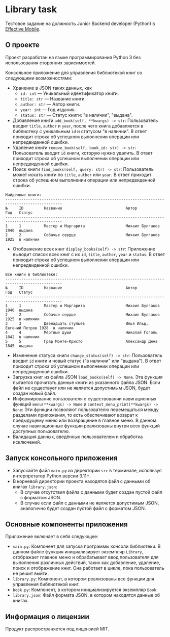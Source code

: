 # Library task

Тестовое задание на должность Junior Backend developer (Python) в [Effective Mobile](https://effective-mobile.ru).

## О проекте

Проект разработан на языке программирования Python 3 без использования сторонних зависимостей.

Консольное приложение для управления библиотекой книг со следующими возможностями:
* Хранение в JSON таких данных, как
    * `id: int` — Уникальный идентификатор книги.
    * `title: str` — Название книги.
    * `author: str` — Автор книги.
    * `year: int` — Год издания.
    * `status: str` — Статус книги: "в наличии", "выдана".
* Добавление книги `add_book(self, **kwargs) -> str`: Пользователь вводит `title`, `author` и `year`, 
после чего книга добавляется в библиотеку с уникальным `id` и статусом "в наличии". В ответ приходит строка об 
успешном выполнении операции или непредвиденной ошибки.
* Удаление книги `remove_book(self, book_id: str) -> str`: Пользователь вводит `id` книги, которую нужно удалить. 
В ответ приходит строка об успешном выполнении операции или непредвиденной ошибки.
* Поиск книги `find_books(self, query: str) -> str`: Пользователь может искать книги по `title`, `author` или `уеаг`.
В ответ приходит строка об успешном выполнении операции или непредвиденной ошибки.
```
Найденные книги:
-----------------------------------------------------------------------------------------------
№     ID         Название                            Автор                     Год   Статус    
-----------------------------------------------------------------------------------------------
1     1          Мастер и Маргарита                  Михаил Булгаков           1940  выдана    
2     2          Собачье сердце                      Михаил Булгаков           1925  в наличии 
```
* Отображение всех книг `display_books(self) -> str`: Приложение выводит список всех книг 
с их `id`, `title`, `author`, `year` и `status`. В ответ приходит строка об успешном выполнении 
операции или непредвиденной ошибки.
```
Все книги в библиотеке:
-----------------------------------------------------------------------------------------------
№     ID         Название                            Автор                     Год   Статус    
-----------------------------------------------------------------------------------------------
1     1          Мастер и Маргарита                  Михаил Булгаков           1940  выдана    
2     2          Собачье сердце                      Михаил Булгаков           1925  в наличии 
3     3          Двенадцать стульев                  Илья Ильф, Евгений Петров 1928  в наличии 
4     4          Мёртвые души                        Николай Гоголь            1842  в наличии 
5     5          Граф Монте-Кристо                   Александр Дюма            1845  выдана  
```
* Изменение статуса книги `change_status(self) -> str`: Пользователь вводит `id` книги и 
новый статус ("в наличии" или "выдана"). В ответ приходит строка об успешном выполнении 
операции или непредвиденной ошибки.
* Загрузка книг из файла JSON `load_books(self) -> None`.
Эта функция пытается прочитать данные книги из указанного файла JSON.
Если файл не существует или не является допустимым JSON, будет создан новый файл.
* Информирование пользователя о существовании навигационных функций 
`menu(**kwargs) -> None` и `context_menu_print(**kwargs) -> None`: 
Эти функции позволяют пользователю перемещаться между разделами приложения, то есть 
обеспечивают возврат к предыдущему меню или возвращение в главное меню. 
В данном случае навигационные функции реализованы внутри всех функций доступных пользователю.
* Валидация данных, введённых пользователем и обработка исключений.

## Запуск консольного приложения

* Запускайте файл `main.py` из директории `src` в терминале, используя интерпретатор Python версии 3.11+.
* В корневой директории проекта находятся файл с данными об книгах `library.json`:
  * В случае отсутствия файла с данными будет создан пустой файл с форматом JSON.
  * В случае если файл с данными не является допустимым JSON, аналогично будет создан пустой файл с форматом JSON.

## Основные компоненты приложения

Приложение включает в себя следующее:
* `main.py`: Компонент для запуска программы консоли библиотеки. В данном файле функция инициализирует экземпляр `Library`, 
отображает главное меню и обрабатывает ввод пользователя
для выполнения различных действий, таких как добавление, удаление, поиск и отображение книг.
Она работает в цикле, пока пользователь не решит выйти.
* `library.py`: Компонент, в котором реализованы все функции для управления библиотекой книг.
* `book.py`: Компонент, в котором инициализируется экземпляр `Book`.
* `library.json`: Файл формата JSON, в котором находятся данные об книгах.

## Информация о лицензии

Продукт распространяется под лицензией MIT.